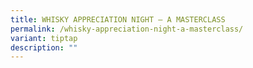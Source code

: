 ```yaml
---
title: WHISKY APPRECIATION NIGHT – A MASTERCLASS
permalink: /whisky-appreciation-night-a-masterclass/
variant: tiptap
description: ""
---
```

